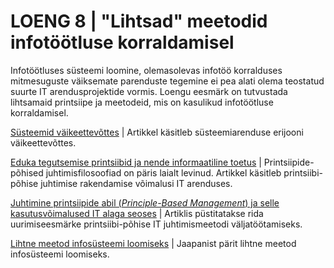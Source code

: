 # LOENG 8 | "Lihtsad" meetodid infotöötluse korraldamisel

Infotöötluses süsteemi loomine, olemasolevas infotöö korralduses mitmesuguste väiksemate parenduste tegemine ei pea alati olema teostatud suurte IT arendusprojektide vormis. Loengu eesmärk on tutvustada lihtsamaid printsiipe ja meetodeid, mis on kasulikud infotöötluse korraldamisel. 

[Süsteemid väikeettevõttes](https://infosysteemid.blogspot.com/2013/10/susteemid-vaikeettevottes.html) | Artikkel käsitleb süsteemiarenduse erijooni väikeettevõttes.

[Eduka tegutsemise printsiibid ja nende informaatiline toetus](https://infosysteemid.blogspot.com/2013/10/eduka-tegutsemise-printsiibid-ja-nende.html) | Printsiipide-põhised juhtimisfilosoofiad on päris laialt levinud. Artikkel käsitleb printsiibi-põhise juhtimise rakendamise võimalusi IT arenduses. 

[Juhtimine printsiipide abil (_Principle-Based Management_) ja selle kasutusvõimalused IT alaga seoses](https://infosysteemid.blogspot.com/2013/10/juhtimine-printsiipide-alal-principle.html) | Artiklis püstitatakse rida uurimiseesmärke printsiibi-põhise IT juhtimismeetodi väljatöötamiseks.

[Lihtne meetod infosüsteemi loomiseks](https://infosysteemid.blogspot.com/2013/10/lihtne-meetod-infosusteemi-loomiseks.html) | Jaapanist pärit lihtne meetod infosüsteemi loomiseks. 